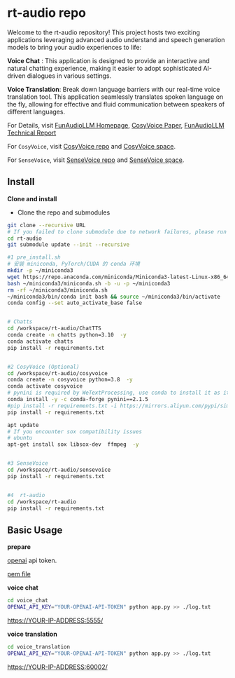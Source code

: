 # rt-audio repo

Welcome to the rt-audio repository! This project hosts two exciting applications leveraging advanced audio understand and speech generation models to bring your audio experiences to life:

**Voice Chat** :  This application is designed to provide an interactive and natural chatting experience, making it easier to adopt sophisticated AI-driven dialogues in various settings.

**Voice Translation**: Break down language barriers with our real-time voice translation tool. This application seamlessly translates spoken language on the fly, allowing for effective and fluid communication between speakers of different languages.

For Details, visit [FunAudioLLM Homepage](https://fun-audio-llm.github.io/), [CosyVoice Paper](https://fun-audio-llm.github.io/pdf/CosyVoice_v1.pdf), [FunAudioLLM Technical Report](https://fun-audio-llm.github.io/pdf/FunAudioLLM.pdf)

For `CosyVoice`, visit [CosyVoice repo](https://github.com/FunAudioLLM/CosyVoice) and [CosyVoice space](https://www.modelscope.cn/studios/iic/CosyVoice-300M).

For `SenseVoice`, visit [SenseVoice repo](https://github.com/FunAudioLLM/SenseVoice) and [SenseVoice space](https://www.modelscope.cn/studios/iic/SenseVoice).

## Install

**Clone and install**

- Clone the repo and submodules

``` sh
git clone --recursive URL
# If you failed to clone submodule due to network failures, please run following command until success
cd rt-audio
git submodule update --init --recursive

#1 pre_install.sh
# 安装 miniconda, PyTorch/CUDA 的 conda 环境
mkdir -p ~/miniconda3
wget https://repo.anaconda.com/miniconda/Miniconda3-latest-Linux-x86_64.sh -O ~/miniconda3/miniconda.sh
bash ~/miniconda3/miniconda.sh -b -u -p ~/miniconda3
rm -rf ~/miniconda3/miniconda.sh
~/miniconda3/bin/conda init bash && source ~/miniconda3/bin/activate
conda config --set auto_activate_base false


# Chatts 
cd /workspace/rt-audio/ChatTTS
conda create -n chatts python=3.10  -y
conda activate chatts
pip install -r requirements.txt 


#2 CosyVoice (Optional)
cd /workspace/rt-audio/cosyvoice
conda create -n cosyvoice python=3.8  -y
conda activate cosyvoice
# pynini is required by WeTextProcessing, use conda to install it as it can be executed on all platform.
conda install -y -c conda-forge pynini==2.1.5
#pip install -r requirements.txt -i https://mirrors.aliyun.com/pypi/simple/ --trusted-host=mirrors.aliyun.com
pip install -r requirements.txt

apt update
# If you encounter sox compatibility issues
# ubuntu
apt-get install sox libsox-dev  ffmpeg  -y


#3 SenseVoice
cd /workspace/rt-audio/sensevoice
pip install -r requirements.txt


#4  rt-audio
cd /workspace/rt-audio
pip install -r requirements.txt

```

## Basic Usage

**prepare**

[openai](https://platform.openai.com/) api token.

[pem file](https://blog.csdn.net/liuchenbaidu/article/details/136722001)

**voice chat**

``` sh
cd voice_chat
OPENAI_API_KEY="YOUR-OPENAI-API-TOKEN" python app.py >> ./log.txt
```

<https://YOUR-IP-ADDRESS:5555/>

**voice translation**

``` sh
cd voice_translation
OPENAI_API_KEY="YOUR-OPENAI-API-TOKEN" python app.py >> ./log.txt
```

<https://YOUR-IP-ADDRESS:60002/>
